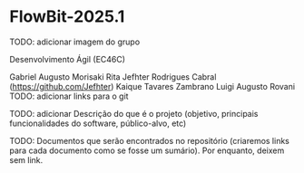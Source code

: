 # FlowBit-2025.1
TODO: adicionar imagem do grupo

Desenvolvimento Ágil (EC46C)

Gabriel Augusto Morisaki Rita
Jefhter Rodrigues Cabral (https://github.com/Jefhter)
Kaique Tavares Zambrano 
Luigi Augusto Rovani 
TODO: adicionar links para o git

TODO: adicionar Descrição do que é o projeto (objetivo, principais funcionalidades do software,
público-alvo, etc)

TODO: Documentos que serão encontrados no repositório (criaremos links para cada
documento como se fosse um sumário). Por enquanto, deixem sem link.

